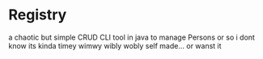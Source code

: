 # Registry

a chaotic but simple CRUD CLI tool in java to manage Persons
or so i dont know its kinda timey wimwy wibly wobly self made... or wanst it
